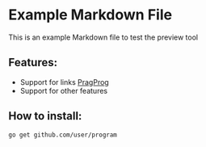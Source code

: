 # Example Markdown File

This is an example Markdown file to test the preview tool

## Features:
* Support for links [PragProg](https://pragprog.com)
* Support for other features

## How to install:
```
go get github.com/user/program
```

